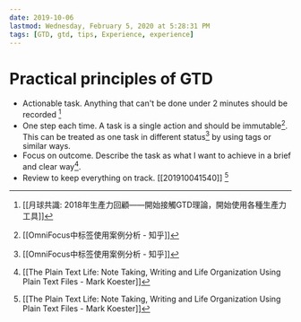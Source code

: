 ```yaml
---
date: 2019-10-06
lastmod: Wednesday, February 5, 2020 at 5:28:31 PM
tags: [GTD, gtd, tips, Experience, experience]
---
```

# Practical principles of GTD

* Actionable task. Anything that can't be done under 2 minutes should be recorded [^8F0201E886B4]
* One step each time. A task is a single action and should be immutable[^FF4907C05144]. This can be treated as one task in different status[^FF4907C05144] by using tags or similar ways.
* Focus on outcome. Describe the task as what I want to achieve in a brief and clear way[^7394259B61E7].
* Review to keep everything on track. [[201910041540]] [^7394259B61E7]



[^7394259B61E7]: [[The Plain Text Life: Note Taking, Writing and Life Organization Using Plain Text Files - Mark Koester]]

[^8F0201E886B4]: [[月球共識: 2018年生產力回顧——開始接觸GTD理論，開始使用各種生產力工具]]

[^FF4907C05144]: [[OmniFocus中标签使用案例分析 - 知乎]]